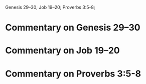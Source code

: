Genesis 29–30; Job 19–20; Proverbs 3:5-8;
# Commentary on Genesis 29–30

# Commentary on Job 19–20

# Commentary on Proverbs 3:5-8